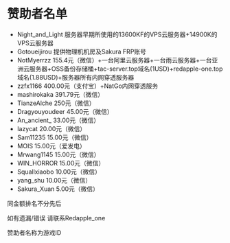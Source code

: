# **赞助者名单**
* Night_and_Light 服务器早期所使用的13600KF的VPS云服务器+14900K的VPS云服务器
* Gotoueijirou 提供物理机机房及Sakura FRP账号
* NotMyerrzz 155.4元（微信）+一台阿里云服务器+一台雨云服务器+一台亚洲云服务器+OSS备份存储桶+tac-server.top域名(1USD)+redapple-one.top域名(1.88USD)+服务器所有内网穿透服务器
* zzfx1166 400.00元（支付宝）+NatGo内网穿透服务
* mashirokaka 391.79元（微信）
* TianzeAlche 250元（微信）
* Dragyouyoudeer 45.00元（微信）
* An_ancient_ 33.00元（微信）
* lazycat 20.00元（微信）
* Sam11235 15.00元（微信）
* MOIS 15.00元（爱发电）
* Mrwang1145 15.00元（微信）
* WIN_HORROR 15.00元（微信）
* Squallxiaobo 10.00元（微信）
* yang_shu 10.00元（微信）
* Sakura_Xuan 5.00元（微信）

同金额排名不分先后

如有遗漏/错误 请联系Redapple_one

赞助者名称为游戏ID